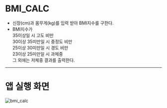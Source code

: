 # BMI_CALC

- 신장(cm)과 몸무게(kg)를 입력 받아 BMI지수를 구한다.
- BMI지수가   
35이상일 시 고도 비만  
30이상 35미만일 시 중정도 비만  
25이상 30미만일 시 경도 비만  
23이상 25미만일 시 과체중  
그 외에는 저체중 결과를 출력한다.
---
# 앱 실행 화면
![bmi_calc](https://user-images.githubusercontent.com/70185380/113085494-e264e480-921a-11eb-805e-afb53cd349b5.gif)


            
